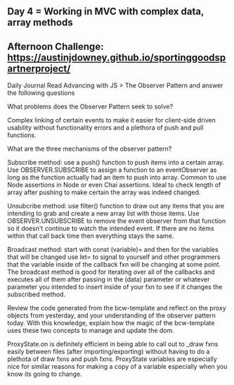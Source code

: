 ## Day 4 = Working in MVC with complex data, array methods

## Afternoon Challenge: https://austinjdowney.github.io/sportinggoodspartnerproject/

Daily Journal
Read Advancing with JS > The Observer Pattern and answer the following questions

What problems does the Observer Pattern seek to solve?

Complex linking of certain events to make it easier for client-side driven usability without functionality errors and a plethora of push and pull functions.

What are the three mechanisms of the observer pattern?

Subscribe method: use a push() function to push items into a certain array. Use OBSERVER.SUBSCRIBE to assign a function to an eventObserver as long as the function actually had an item to push into array. Common to use Node assertions in Node or even Chai assertions. Ideal to check length of array after pushing to make certain the array was indeed changed.

Unsubcribe method: use filter() function to draw out any items that you are intending to grab and create a new array list with those items. Use OBSERVER.UNSUBSCRIBE to remove the event observer from that function so it doesn't continue to watch the intended event. If there are no items within that call back time then everything stays the same. 

Broadcast method: start with const (variable)= and then for the variables that will be changed use let= to signal to yourself and other programmers that the variable inside of the callback fxn will be changing at some point. The broadcast method is good for iterating over all of the callbacks and executes all of them after passing in the (data) parameter or whatever parameter you intended to insert inside of your fxn to see if it changes the subscribed method. 

Review the code generated from the bcw-template and reflect on the proxy objects from yesterday, and your understanding of the observer pattern today. With this knowledge, explain how the magic of the bcw-template uses these two concepts to manage and update the dom.

ProxyState.on is definitely efficient in being able to call out to _draw fxns easily between files (after importing/exporting) without having to do a plethota of draw fxns and push fxns. ProxyState variables are especially nice for similar reasons for making a copy of a variable especially when you know its going to change.